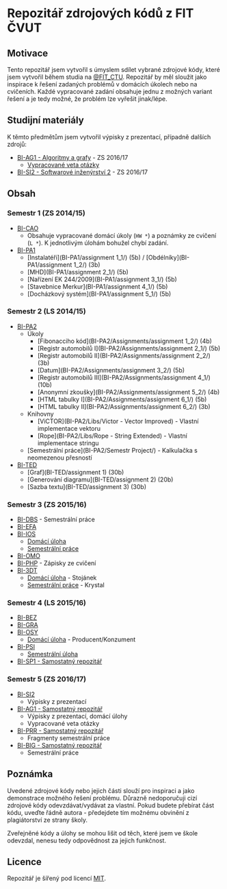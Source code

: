 # Repozitář zdrojových kódů z FIT ČVUT
## Motivace
Tento repozitář jsem vytvořil s úmyslem sdílet vybrané zdrojové kódy, které jsem vytvořil během studia na [@FIT_CTU](https://twitter.com/FIT_CTU). Repozitář by měl sloužit jako inspirace k řešení zadaných problémů v domácích úkolech nebo na cvičeních. Každé vypracované zadání obsahuje jednu z možných variant řešení a je tedy možné, že problém lze vyřešit jinak/lépe.

## Studijní materiály
K těmto předmětům jsem vytvořil výpisky z prezentací, případně dalších zdrojů:

* [BI-AG1 - Algoritmy a grafy](https://github.com/josefdolezal/fit-bi-ag1/tree/master/notes) - ZS 2016/17
  * [Vypracované veta otázky](https://github.com/josefdolezal/fit-bi-ag1/tree/master/veta-questions)
* [BI-SI2 - Softwarové inženýrství 2](BI-SI2/notes) - ZS 2016/17

## Obsah

### Semestr 1 (ZS 2014/15)
* [BI-CAO](BI-CAO/)
  * Obsahuje vypracované domácí úkoly (`HW *`) a poznámky ze cvičení (`L *`). K jednotlivým úlohám bohužel chybí zadání.
* [BI-PA1](BI-PA1/)
  * [Instalatéři](BI-PA1/assignment 1_1/) (5b) / [Obdélníky](BI-PA1/assignment 1_2/) (3b)
  * [MHD](BI-PA1/assignment 2_1/) (5b)
  * [Nařízení EK 244/2009](BI-PA1/assignment 3_1/) (5b)
  * [Stavebnice Merkur](BI-PA1/assignment 4_1/) (5b)
  * [Docházkový systém](BI-PA1/assignment 5_1/) (5b)

### Semestr 2 (LS 2014/15)
* [BI-PA2](BI-PA2/)
  * Úkoly
    * [Fibonacciho kód](BI-PA2/Assignments/assignment 1_2/) (4b)
    * [Registr automobilů I](BI-PA2/Assignments/assignment 2_1/) (5b)
    * [Registr automobilů II](BI-PA2/Assignments/assignment 2_2/) (3b)
    * [Datum](BI-PA2/Assignments/assignment 3_2/) (5b)
    * [Registr automobilů III](BI-PA2/Assignments/assignment 4_1/) (10b)
    * [Anonymní zkoušky](BI-PA2/Assignments/assignment 5_2/) (4b)
    * [HTML tabulky I](BI-PA2/Assignments/assignment 6_1/) (5b)
    * [HTML tabulky II](BI-PA2/Assignments/assignment 6_2/) (3b)
  * Knihovny
    * [ViCTOR](BI-PA2/Libs/Victor - Vector Improved) - Vlastní implementace vektoru
    * [Rope](BI-PA2/Libs/Rope - String Extended) - Vlastní implementace stringu
  * [Semestrální práce](BI-PA2/Semestr Project/) - Kalkulačka s neomezenou přesností
* [BI-TED](BI-TED/)
  * [Graf](BI-TED/assignment 1) (30b)
  * [Generování diagramu](BI-TED/assignment 2) (20b)
  * [Sazba textu](BI-TED/assignment 3) (30b)

### Semestr 3 (ZS 2015/16)
* [BI-DBS](BI-DBS) - Semestrální práce
* [BI-EFA](BI-EFA)
* [BI-IOS](BI-IOS)
  * [Domácí úloha](BI-IOS/assignments)
  * [Semestrální práce](BI-IOS/semester-project)
* [BI-OMO](BI-OMO)
* [BI-PHP](BI-PHP) - Zápisky ze cvičení
* [BI-3DT](BI-3DT.1)
  * [Domácí úloha](BI-3DT.1/assignment-1) - Stojánek
  * [Semestrální práce](BI-3DT.1/semester-project) - Krystal

### Semestr 4 (LS 2015/16)
* [BI-BEZ](BI-BEZ)
* [BI-GRA](BI-GRA)
* [BI-OSY](BI-OSY)
  * [Domácí úloha](BI-OSY/assignment-01) - Producent/Konzument
* [BI-PSI](BI-PSI)
  * [Semestrální úloha](BI-PSI/assignment-01)
* [BI-SP1 - Samostatný repozitář](https://github.com/josefdolezal/fit-bi-sp1)

### Semestr 5 (ZS 2016/17)
* [BI-SI2](BI-SI2)
  * Výpisky z prezentací
* [BI-AG1 - Samostatný repozitář](https://github.com/josefdolezal/fit-bi-ag1)
  * Výpisky z prezentací, domácí úlohy
  * Vypracované veta otázky
* [BI-PRR - Samostatný repozitář](https://github.com/josefdolezal/fit-bi-prr)
  * Fragmenty semestrální práce
* [BI-BIG - Samostatný repozitář](https://github.com/josefdolezal/fit-bi-big)
  * Semestrální práce

## Poznámka
Uvedené zdrojové kódy nebo jejich části slouží pro inspiraci a jako demonstrace možného řešení problému.
Důrazně nedoporučuji cizí zdrojové kódy odevzdávat/vydávat za vlastní.
Pokud budete přebírat část kódu, uveďte řádně autora - předejdete tím možnému obvinění z plagiátorství ze strany školy.

Zveřejněné kódy a úlohy se mohou lišit od těch, které jsem ve škole odevzdal, nenesu tedy odpovědnost za jejich funkčnost.

## Licence
Repozitář je šířený pod licencí [MIT](LICENSE).
